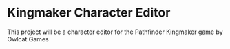 # Kingmaker Character Editor

This project will be a character editor for the Pathfinder Kingmaker game by Owlcat Games
